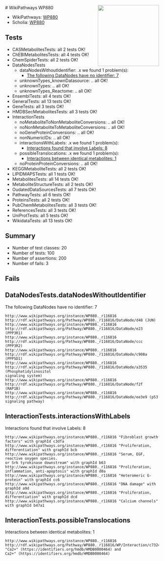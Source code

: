 <img style="float: right; width: 200px" src="https://upload.wikimedia.org/wikipedia/commons/thumb/8/83/Wplogo_with_text_500.png/640px-Wplogo_with_text_500.png" />
# WikiPathways WP880

* WikiPathways: [WP880](https://new.wikipathways.org/pathways/WP880)
* Scholia: [WP880](https://scholia.toolforge.org/wikipathways/WP880)
## Tests
* CASMetabolitesTests: all 2 tests OK!
* ChEBIMetabolitesTests: all 4 tests OK!
* ChemSpiderTests: all 2 tests OK!
* DataNodesTests
    * dataNodesWithoutIdentifier: .x we found 1 problem(s):
        * [The following DataNodes have no identifier: 7](#d2d32fa6)
    * unknownTypes_knownDatasource: .. all OK!
    * unknownTypes: .. all OK!
    * unknownTypes_Reactome: .. all OK!
* EnsemblTests: all 4 tests OK!
* GeneralTests: all 13 tests OK!
* GeneTests: all 3 tests OK!
* HMDBSecMetabolitesTests: all 3 tests OK!
* InteractionTests
    * noMetaboliteToNonMetaboliteConversions: .. all OK!
    * noNonMetaboliteToMetaboliteConversions: .. all OK!
    * noGeneProteinConversions: .. all OK!
    * nonNumericIDs: .. all OK!
    * interactionsWithLabels: .x we found 1 problem(s):
        * [Interactions found that involve Labels: 8](#630d267f)
    * possibleTranslocations: .x we found 1 problem(s):
        * [Interactions between identical metabolites: 1](#d59038c4)
    * noProteinProteinConversions: .. all OK!
* KEGGMetaboliteTests: all 2 tests OK!
* LIPIDMAPSTests: all 1 tests OK!
* MetabolitesTests: all 14 tests OK!
* MetaboliteStructureTests: all 2 tests OK!
* OudatedDataSourcesTests: all 7 tests OK!
* PathwayTests: all 6 tests OK!
* ProteinsTests: all 2 tests OK!
* PubChemMetabolitesTests: all 3 tests OK!
* ReferencesTests: all 3 tests OK!
* UniProtTests: all 5 tests OK!
* WikidataTests: all 13 tests OK!


## Summary

* Number of test classes: 20
* Number of tests: 100
* Number of assertions: 200
* Number of fails: 3

## Fails

<a name="d2d32fa6" />

## DataNodesTests.dataNodesWithoutIdentifier

The following DataNodes have no identifier: 7
```
http://www.wikipathways.org/instance/WP880._r116816 http://rdf.wikipathways.org/Pathway/WP880._r116816/DataNode/d48 (JUN)
http://www.wikipathways.org/instance/WP880._r116816 http://rdf.wikipathways.org/Pathway/WP880._r116816/DataNode/e23 (PPP3R1)
http://www.wikipathways.org/instance/WP880._r116816 http://rdf.wikipathways.org/Pathway/WP880._r116816/DataNode/ccc (PPP3R2)
http://www.wikipathways.org/instance/WP880._r116816 http://rdf.wikipathways.org/Pathway/WP880._r116816/DataNode/c908a (PPP5D1)
http://www.wikipathways.org/instance/WP880._r116816 http://rdf.wikipathways.org/Pathway/WP880._r116816/DataNode/a3535 (Phosphatidylinositol
signaling system)
http://www.wikipathways.org/instance/WP880._r116816 http://rdf.wikipathways.org/Pathway/WP880._r116816/DataNode/f2f (RAP1B)
http://www.wikipathways.org/instance/WP880._r116816 http://rdf.wikipathways.org/Pathway/WP880._r116816/DataNode/ee3e9 (p53 signaling pathway)
```

<a name="630d267f" />

## InteractionTests.interactionsWithLabels

Interactions found that involve Labels: 8
```
http://www.wikipathways.org/instance/WP880._r116816 "Fibroblast growth
factors" with graphId c3dfa
http://www.wikipathways.org/instance/WP880._r116816 "Proliferation, differentiation" with graphId bcb
http://www.wikipathways.org/instance/WP880._r116816 "Serum, EGF,
reactive oxygen species.
or Srk tyrokinase downstream" with graphId b63
http://www.wikipathways.org/instance/WP880._r116816 "Proliferation, inflammation, anti-apoptosis" with graphId d0a
http://www.wikipathways.org/instance/WP880._r116816 "Heteromeric G-protein" with graphId cc6
http://www.wikipathways.org/instance/WP880._r116816 "DNA damage" with graphId a9d
http://www.wikipathways.org/instance/WP880._r116816 "Proliferation, differentiation" with graphId dcd
http://www.wikipathways.org/instance/WP880._r116816 "Calcium channels" with graphId b47a1
```

<a name="d59038c4" />

## InteractionTests.possibleTranslocations

Interactions between identical metabolites: 1
```
http://www.wikipathways.org/instance/WP880._r116816 http://rdf.wikipathways.org/Pathway/WP880._r116816/WP/Interaction/c7324 "Ca2+" (https://identifiers.org/hmdb/HMDB0000464) and 
Ca2+" (https://identifiers.org/hmdb/HMDB0000464)
```

